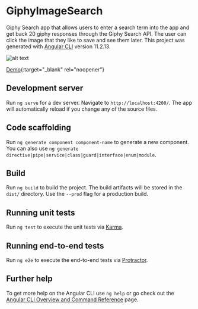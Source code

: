 # GiphyImageSearch
Giphy Search app that allows users to enter a search term into the app and get back 20 giphy responses through the Giphy Search API. The user can click the image that they like to save and see them later. This project was generated with [Angular CLI](https://github.com/angular/angular-cli) version 11.2.13.

![alt text](https://github.com/nduytu87/giphy-search/blob/main/src/assets/img/giphy-image-search.gif "Giphy Image Search")

[Demo](https://giphy-image-search.netlify.app/search){:target="_blank" rel="noopener"}

## Development server

Run `ng serve` for a dev server. Navigate to `http://localhost:4200/`. The app will automatically reload if you change any of the source files.

## Code scaffolding

Run `ng generate component component-name` to generate a new component. You can also use `ng generate directive|pipe|service|class|guard|interface|enum|module`.

## Build

Run `ng build` to build the project. The build artifacts will be stored in the `dist/` directory. Use the `--prod` flag for a production build.

## Running unit tests

Run `ng test` to execute the unit tests via [Karma](https://karma-runner.github.io).

## Running end-to-end tests

Run `ng e2e` to execute the end-to-end tests via [Protractor](http://www.protractortest.org/).

## Further help

To get more help on the Angular CLI use `ng help` or go check out the [Angular CLI Overview and Command Reference](https://angular.io/cli) page.
